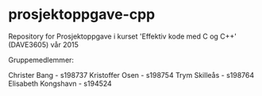# prosjektoppgave-cpp
Repository for Prosjektoppgave i kurset 'Effektiv kode med C og C++' (DAVE3605) vår 2015

Gruppemedlemmer:

Christer Bang - s198737
Kristoffer Osen - s198754
Trym Skilleås - s198764
Elisabeth Kongshavn - s194524

